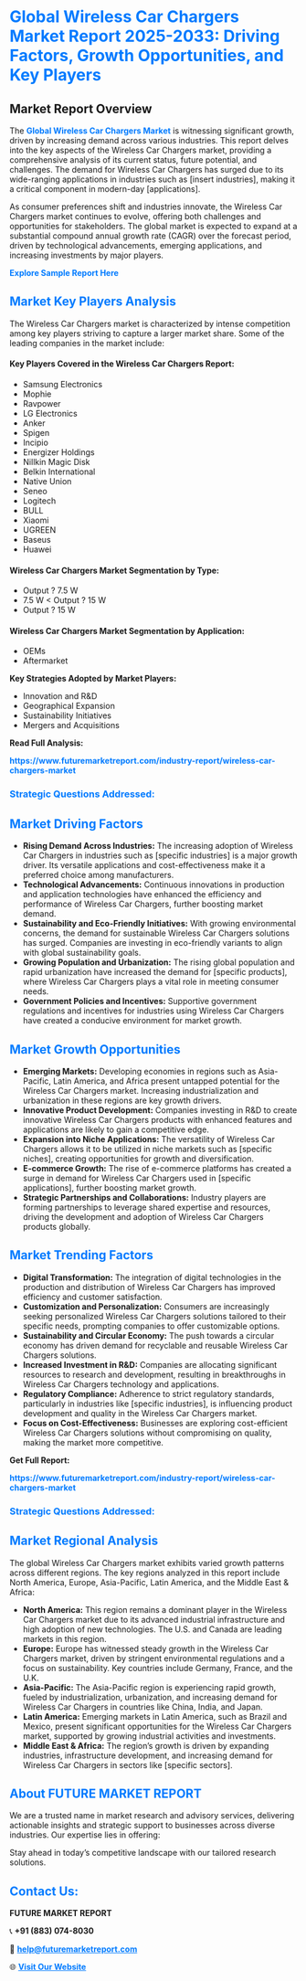 <h1 style="color: #007BFF;">Global Wireless Car Chargers Market Report 2025-2033: Driving Factors, Growth Opportunities, and Key Players</h1>

<section id="overview">
<h2>Market Report Overview</h2>
<p>The <a href="https://www.futuremarketreport.com/industry-report/wireless-car-chargers-market" style="color: #007BFF; text-decoration: none;"><strong>Global Wireless Car Chargers Market</strong></a> is witnessing significant growth, driven by increasing demand across various industries. This report delves into the key aspects of the Wireless Car Chargers market, providing a comprehensive analysis of its current status, future potential, and challenges. The demand for Wireless Car Chargers has surged due to its wide-ranging applications in industries such as [insert industries], making it a critical component in modern-day [applications].</p>
<p>As consumer preferences shift and industries innovate, the Wireless Car Chargers market continues to evolve, offering both challenges and opportunities for stakeholders. The global market is expected to expand at a substantial compound annual growth rate (CAGR) over the forecast period, driven by technological advancements, emerging applications, and increasing investments by major players.</p>
</section>

<section id="overview">
<p><a href="https://www.futuremarketreport.com/request-sample/reportId=116025" style="color: #007BFF; text-decoration: none;"><strong>Explore Sample Report Here</strong></a></p>
</section>

<section id="key-players">
<h2 style="color: #007BFF;">Market Key Players Analysis</h2>
<p>The Wireless Car Chargers market is characterized by intense competition among key players striving to capture a larger market share. Some of the leading companies in the market include:</p>
<h4>Key Players Covered in the Wireless Car Chargers Report:</h4>
<ul><li>Samsung Electronics</li><li>Mophie</li><li>Ravpower</li><li>LG Electronics</li><li>Anker</li><li>Spigen</li><li>Incipio</li><li>Energizer Holdings</li><li>Nillkin Magic Disk</li><li>Belkin International</li><li>Native Union</li><li>Seneo</li><li>Logitech</li><li>BULL</li><li>Xiaomi</li><li>UGREEN</li><li>Baseus</li><li>Huawei</li></ul>
<h4>Wireless Car Chargers Market Segmentation by Type:</h4>
<ul><li>Output ? 7.5 W</li><li>7.5 W &lt; Output ? 15 W</li><li>Output ? 15 W</li></ul>

<h4>Wireless Car Chargers Market Segmentation by Application:</h4>
<ul><li>OEMs</li><li>Aftermarket</li></ul>
<p><strong>Key Strategies Adopted by Market Players:</strong></p>
<ul>
<li>Innovation and R&D</li>
<li>Geographical Expansion</li>
<li>Sustainability Initiatives</li>
<li>Mergers and Acquisitions</li>
</ul>
</section>

<section>
<p><strong>Read Full Analysis: </strong></p><a href="https://www.futuremarketreport.com/industry-report/wireless-car-chargers-market" style="color: #007BFF; text-decoration: none;"><strong>https://www.futuremarketreport.com/industry-report/wireless-car-chargers-market</strong></a>
<h3 style="color: #007BFF;">Strategic Questions Addressed:</h3>
</section>

<section id="driving-factors">
<h2 style="color: #007BFF;">Market Driving Factors</h2>
<ul>
<li><strong>Rising Demand Across Industries:</strong> The increasing adoption of Wireless Car Chargers in industries such as [specific industries] is a major growth driver. Its versatile applications and cost-effectiveness make it a preferred choice among manufacturers.</li>
<li><strong>Technological Advancements:</strong> Continuous innovations in production and application technologies have enhanced the efficiency and performance of Wireless Car Chargers, further boosting market demand.</li>
<li><strong>Sustainability and Eco-Friendly Initiatives:</strong> With growing environmental concerns, the demand for sustainable Wireless Car Chargers solutions has surged. Companies are investing in eco-friendly variants to align with global sustainability goals.</li>
<li><strong>Growing Population and Urbanization:</strong> The rising global population and rapid urbanization have increased the demand for [specific products], where Wireless Car Chargers plays a vital role in meeting consumer needs.</li>
<li><strong>Government Policies and Incentives:</strong> Supportive government regulations and incentives for industries using Wireless Car Chargers have created a conducive environment for market growth.</li>
</ul>
</section>

<section id="growth-opportunities">
<h2 style="color: #007BFF;">Market Growth Opportunities</h2>
<ul>
<li><strong>Emerging Markets:</strong> Developing economies in regions such as Asia-Pacific, Latin America, and Africa present untapped potential for the Wireless Car Chargers market. Increasing industrialization and urbanization in these regions are key growth drivers.</li>
<li><strong>Innovative Product Development:</strong> Companies investing in R&D to create innovative Wireless Car Chargers products with enhanced features and applications are likely to gain a competitive edge.</li>
<li><strong>Expansion into Niche Applications:</strong> The versatility of Wireless Car Chargers allows it to be utilized in niche markets such as [specific niches], creating opportunities for growth and diversification.</li>
<li><strong>E-commerce Growth:</strong> The rise of e-commerce platforms has created a surge in demand for Wireless Car Chargers used in [specific applications], further boosting market growth.</li>
<li><strong>Strategic Partnerships and Collaborations:</strong> Industry players are forming partnerships to leverage shared expertise and resources, driving the development and adoption of Wireless Car Chargers products globally.</li>
</ul>
</section>

<section id="trending-factors">
<h2 style="color: #007BFF;">Market Trending Factors</h2>
<ul>
<li><strong>Digital Transformation:</strong> The integration of digital technologies in the production and distribution of Wireless Car Chargers has improved efficiency and customer satisfaction.</li>
<li><strong>Customization and Personalization:</strong> Consumers are increasingly seeking personalized Wireless Car Chargers solutions tailored to their specific needs, prompting companies to offer customizable options.</li>
<li><strong>Sustainability and Circular Economy:</strong> The push towards a circular economy has driven demand for recyclable and reusable Wireless Car Chargers solutions.</li>
<li><strong>Increased Investment in R&D:</strong> Companies are allocating significant resources to research and development, resulting in breakthroughs in Wireless Car Chargers technology and applications.</li>
<li><strong>Regulatory Compliance:</strong> Adherence to strict regulatory standards, particularly in industries like [specific industries], is influencing product development and quality in the Wireless Car Chargers market.</li>
<li><strong>Focus on Cost-Effectiveness:</strong> Businesses are exploring cost-efficient Wireless Car Chargers solutions without compromising on quality, making the market more competitive.</li>
</ul>
</section>

<section>
<p><strong>Get Full Report: </strong></p><a href="https://www.futuremarketreport.com/industry-report/wireless-car-chargers-market" style="color: #007BFF; text-decoration: none;"><strong>https://www.futuremarketreport.com/industry-report/wireless-car-chargers-market</strong></a>
<h3 style="color: #007BFF;">Strategic Questions Addressed:</h3>
</section>


<section id="regional-analysis">
<h2 style="color: #007BFF;">Market Regional Analysis</h2>
<p>The global Wireless Car Chargers market exhibits varied growth patterns across different regions. The key regions analyzed in this report include North America, Europe, Asia-Pacific, Latin America, and the Middle East & Africa:</p>
<ul>
<li><strong>North America:</strong> This region remains a dominant player in the Wireless Car Chargers market due to its advanced industrial infrastructure and high adoption of new technologies. The U.S. and Canada are leading markets in this region.</li>
<li><strong>Europe:</strong> Europe has witnessed steady growth in the Wireless Car Chargers market, driven by stringent environmental regulations and a focus on sustainability. Key countries include Germany, France, and the U.K.</li>
<li><strong>Asia-Pacific:</strong> The Asia-Pacific region is experiencing rapid growth, fueled by industrialization, urbanization, and increasing demand for Wireless Car Chargers in countries like China, India, and Japan.</li>
<li><strong>Latin America:</strong> Emerging markets in Latin America, such as Brazil and Mexico, present significant opportunities for the Wireless Car Chargers market, supported by growing industrial activities and investments.</li>
<li><strong>Middle East & Africa:</strong> The region’s growth is driven by expanding industries, infrastructure development, and increasing demand for Wireless Car Chargers in sectors like [specific sectors].</li>
</ul>
</section>

<footer>
<h2 style="color: #007BFF;">About FUTURE MARKET REPORT</h2>
<p>We are a trusted name in market research and advisory services, delivering actionable insights and strategic support to businesses across diverse industries. Our expertise lies in offering:</p>

<p>Stay ahead in today’s competitive landscape with our tailored research solutions.</p>

<h2 style="color: #007BFF;">Contact Us:</h2>
<p><strong>FUTURE MARKET REPORT</strong></p>
<p>📞 <strong>+91 (883) 074-8030</strong></p>
<p>📧 <strong><a href="mailto:help@futuremarketreport.com" style="color: #007BFF;">help@futuremarketreport.com</a></strong></p>
<p>🌐 <strong><a href="https://www.futuremarketreport.com/" style="color: #007BFF;">Visit Our Website</a></strong></p>
</footer>